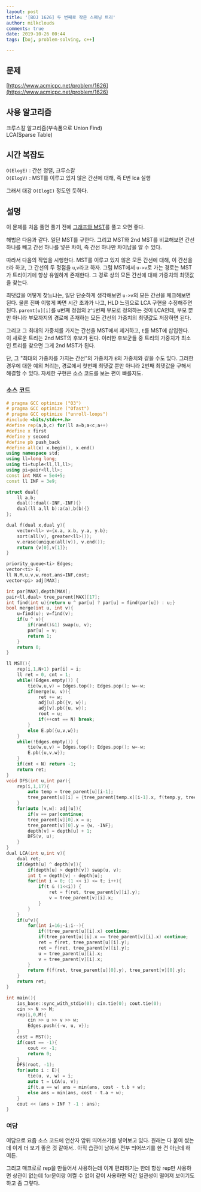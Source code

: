 ```yaml
---
layout: post
title: '[BOJ 1626] 두 번째로 작은 스패닝 트리'
author: milkclouds
comments: true
date: 2019-10-26 00:44
tags: [boj, problem-solving, c++]

---
```

 

## 문제
[https://www.acmicpc.net/problem/1626](https://www.acmicpc.net/problem/1626)  


## 사용 알고리즘  
크루스칼 알고리즘(부속품으로 Union Find)    
LCA(Sparse Table)


## 시간 복잡도  
`O(ElogE)` : 간선 정렬, 크루스칼  
`O(ElogV)` : MST를 이루고 있지 않은 간선에 대해, 즉 E번 lca 실행  

그래서 대강 `O(ElogE)` 정도인 듯하다.


## 설명  
이 문제를 처음 풀면 풀기 전에 [그래프와 MST](https://www.acmicpc.net/problem/15481)를 풀고 오면 좋다.  

해법은 다음과 같다. 일단 MST를 구한다. 그리고 MST와 2nd MST를 비교해보면 간선 하나를 빼고 간선 하나를 넣은 차이, 즉 간선 하나만 차이남을 알 수 있다.  

따라서 다음의 작업을 시행한다. MST를 이루고 있지 않은 모든 간선에 대해, 이 간선을 `E`라 하고, 그  간선의 두 정점을 `u`,`v`라고 하자. 그럼 MST에서 `u->v`로 가는 경로는 MST가 트리이기에 항상 유일하게 존재한다. 그 경로 상의 모든 간선에 대해 가중치의 최댓값을 찾는다.  

최댓값을 어떻게 찾느냐는, 일단 단순하게 생각해보면 `u->v`의 모든 간선을 체크해보면 된다. 물론 진짜 이렇게 짜면 시간 초과가 나고, HLD 느낌으로 LCA 구현을 수정해주면 된다. `parent[u][i]`를 u번째 정점의 `2^i`번째 부모로 정의하는 것이 LCA인데, 부모 뿐만 아니라 부모까지의 경로에 존재하는 모든 간선의 가중치의 최댓값도 저장하면 된다.  

그리고 그 최대의 가중치를 가지는 간선을 MST에서 제거하고, `E`를 MST에 삽입한다. 이 새로운 트리는 2nd MST의 후보가 된다. 이러한 후보군들 중 트리의 가중치가 최소인 트리를 찾으면 그게 2nd MST가 된다.  


단, 그 "최대의 가중치를 가지는 간선"의 가중치가 `E`의 가중치와 같을 수도 있다. 그러한 경우에 대한 예외 처리는, 경로에서 첫번째 최댓값 뿐만 아니라 2번째 최댓값을 구해서 해결할 수 있다. 자세한 구현은 소스 코드를 보는 편이 빠를지도.  




### 소스 코드  
```cpp
# pragma GCC optimize ("O3")
# pragma GCC optimize ("Ofast")
# pragma GCC optimize ("unroll-loops")
#include <bits/stdc++.h>
#define rep(a,b,c) for(ll a=b;a<c;a++)
#define x first
#define y second
#define pb push_back
#define all(x) x.begin(), x.end()
using namespace std;
using ll=long long;
using ti=tuple<ll,ll,ll>;
using pi=pair<ll,ll>;
const int MAX = 5e4+5;
const ll INF = 3e9;

struct dual{
	ll a,b;
	dual():dual(-INF,-INF){}
	dual(ll a,ll b):a(a),b(b){}
};

dual f(dual x,dual y){
	vector<ll> v={x.a, x.b, y.a, y.b};
	sort(all(v), greater<ll>());
	v.erase(unique(all(v)), v.end());
	return {v[0],v[1]};
}

priority_queue<ti> Edges;
vector<ti> E;
ll N,M,u,v,w,root,ans=INF,cost;
vector<pi> adj[MAX];

int par[MAX],depth[MAX];
pair<ll,dual> tree_parent[MAX][17];
int find(int u){return u ^ par[u] ? par[u] = find(par[u]) : u;}
bool merge(int u, int v){
	u=find(u); v=find(v);
	if(u ^ v){
		if(rand()&1) swap(u, v);
		par[u] = v;
		return 1;
	}
	return 0;
}

ll MST(){
	rep(i,1,N+1) par[i] = i;
	ll ret = 0, cnt = 1;
	while(!Edges.empty()) {
		tie(w,u,v) = Edges.top(); Edges.pop(); w=-w;
		if(merge(u, v)){
			ret += w;
			adj[u].pb({v, w});
			adj[v].pb({u, w});
			root = u;
			if(++cnt == N) break;
		}
		else E.pb({u,v,w});
	}
	while(!Edges.empty()) {
		tie(w,u,v) = Edges.top(); Edges.pop(); w=-w;
		E.pb({u,v,w});
	}
	if(cnt < N) return -1;
	return ret;
}
void DFS(int u,int par){
	rep(i,1,17){
		auto temp = tree_parent[u][i-1];
		tree_parent[u][i] = {tree_parent[temp.x][i-1].x, f(temp.y, tree_parent[temp.x][i-1].y)};
	}
	for(auto [v,w]: adj[u]){
		if(v == par)continue;
		tree_parent[v][0].x = u;
		tree_parent[v][0].y = {w, -INF};
		depth[v] = depth[u] + 1;
		DFS(v, u);
	}
}
dual LCA(int u,int v){
	dual ret;
	if(depth[u] ^ depth[v]){
		if(depth[u] > depth[v]) swap(u, v);
		int t = depth[v] - depth[u];
		for(int i = 0; (1 << i) <= t; i++){
			if(t & (1<<i)) {
				ret = f(ret, tree_parent[v][i].y);
				v = tree_parent[v][i].x;
			}
		}
	}
	if(u^v){
		for(int i=16;~i;i--){
			if(!tree_parent[u][i].x) continue;
			if(tree_parent[u][i].x == tree_parent[v][i].x) continue;
			ret = f(ret, tree_parent[u][i].y);
			ret = f(ret, tree_parent[v][i].y);
			u = tree_parent[u][i].x;
			v = tree_parent[v][i].x;
		}
		return f(f(ret, tree_parent[u][0].y), tree_parent[v][0].y);
	}
	return ret;
}

int main(){
	ios_base::sync_with_stdio(0); cin.tie(0); cout.tie(0);
	cin >> N >> M;
	rep(i,0,M){
		cin >> u >> v >> w;
		Edges.push({-w, u, v});
	}
	cost = MST();
	if(cost == -1){
		cout << -1;
		return 0;
	}
	DFS(root, -1); 
	for(auto i : E){
		tie(u, v, w) = i;
		auto t = LCA(u, v);
		if(t.a == w) ans = min(ans, cost - t.b + w);
		else ans = min(ans, cost - t.a + w);
	}
	cout << (ans > INF ? -1 : ans);
}
```


### 여담   
여담으로 요즘 소스 코드에 연산자 앞뒤 띄어쓰기를 넣어보고 있다. 원래는 다 붙여 썼는데 이게 더 보기 좋은 것 같아서.. 아직 습관이 남아서 전부 띄어쓰기를 한 건 아닌데 하여튼.  

그리고 매크로로 rep을 만들어서 사용하는데 이게 편리하기는 한데 항상 rep만 사용하면 상관이 없는데 for문이랑 어쩔 수 없이 같이 사용하면 약간 일관성이 떨어져 보이기도 하고 좀 그렇다.